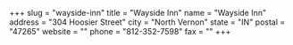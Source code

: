 +++
slug = "wayside-inn"
title = "Wayside Inn"
name = "Wayside Inn"
address = "304 Hoosier Street"
city = "North Vernon"
state = "IN"
postal = "47265"
website = ""
phone = "812-352-7598"
fax = ""
+++
